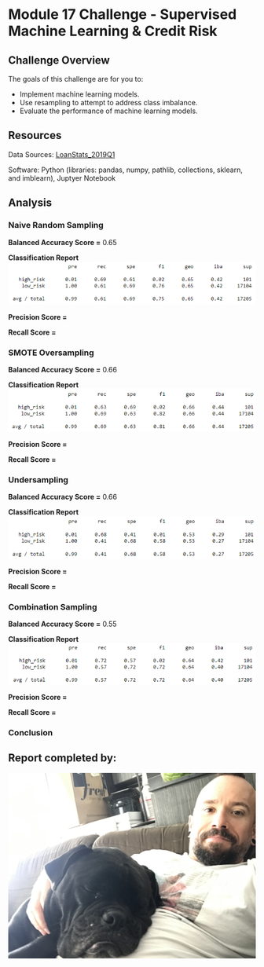 # Module 17 Challenge - Supervised Machine Learning & Credit Risk

## Challenge Overview

The goals of this challenge are for you to:

- Implement machine learning models.
- Use resampling to attempt to address class imbalance.
- Evaluate the performance of machine learning models.

## Resources

Data Sources: [LoanStats_2019Q1](Module-17-Challenge-Resources/LoanStats_2019Q1.csv)

Software: Python (libraries: pandas, numpy, pathlib, collections, sklearn, and imblearn), Juptyer Notebook

## Analysis

### Naive Random Sampling

**Balanced Accuracy Score =** 0.65

**Classification Report**
![](images/nro.PNG)

**Precision Score =**

**Recall Score =**

### SMOTE Oversampling

**Balanced Accuracy Score =** 0.66

**Classification Report**
![](images/SMOTE.PNG)

**Precision Score =**

**Recall Score =**

### Undersampling

**Balanced Accuracy Score =** 0.66

**Classification Report**
![](images/under.PNG)

**Precision Score =**

**Recall Score =**

### Combination Sampling

**Balanced Accuracy Score =** 0.55

**Classification Report**
![](images/combo.PNG)

**Precision Score =**

**Recall Score =**

### Conclusion


## Report completed by:

![](images/sal.jpg)
